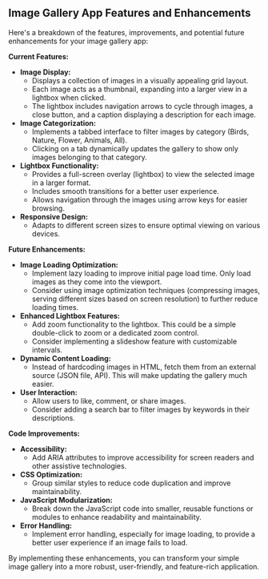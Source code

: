 ## Image Gallery App Features and Enhancements

Here's a breakdown of the features, improvements, and potential future enhancements for your image gallery app:

**Current Features:**

* **Image Display:**
    * Displays a collection of images in a visually appealing grid layout.
    * Each image acts as a thumbnail, expanding into a larger view in a lightbox when clicked.
    * The lightbox includes navigation arrows to cycle through images, a close button, and a caption displaying a description for each image.
* **Image Categorization:**
    * Implements a tabbed interface to filter images by category (Birds, Nature, Flower, Animals, All).
    * Clicking on a tab dynamically updates the gallery to show only images belonging to that category.
* **Lightbox Functionality:**
    * Provides a full-screen overlay (lightbox) to view the selected image in a larger format.
    * Includes smooth transitions for a better user experience.
    * Allows navigation through the images using arrow keys for easier browsing.
* **Responsive Design:**
    * Adapts to different screen sizes to ensure optimal viewing on various devices.

**Future Enhancements:**

* **Image Loading Optimization:**
    * Implement lazy loading to improve initial page load time. Only load images as they come into the viewport.
    * Consider using image optimization techniques (compressing images, serving different sizes based on screen resolution) to further reduce loading times.
* **Enhanced Lightbox Features:**
    * Add zoom functionality to the lightbox. This could be a simple double-click to zoom or a dedicated zoom control.
    * Consider implementing a slideshow feature with customizable intervals.
* **Dynamic Content Loading:**
    * Instead of hardcoding images in HTML, fetch them from an external source (JSON file, API). This will make updating the gallery much easier.
* **User Interaction:**
    * Allow users to like, comment, or share images.
    * Consider adding a search bar to filter images by keywords in their descriptions.

**Code Improvements:**

* **Accessibility:**
    * Add ARIA attributes to improve accessibility for screen readers and other assistive technologies.
* **CSS Optimization:**
    * Group similar styles to reduce code duplication and improve maintainability.
* **JavaScript Modularization:**
    * Break down the JavaScript code into smaller, reusable functions or modules to enhance readability and maintainability.
* **Error Handling:**
    * Implement error handling, especially for image loading, to provide a better user experience if an image fails to load.

By implementing these enhancements, you can transform your simple image gallery into a more robust, user-friendly, and feature-rich application. 
